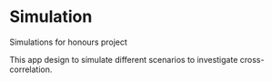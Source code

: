 # Simulation
Simulations for honours project

This app design to simulate different scenarios to investigate cross-correlation.

